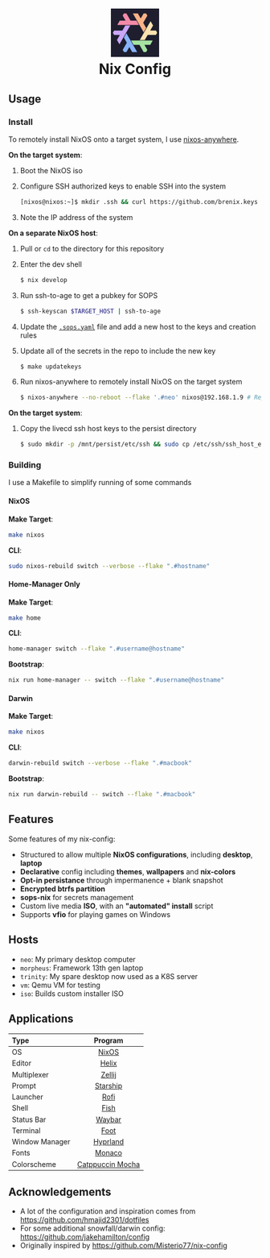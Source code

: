 <div align="center">
<h1>
<img width="96" src="./images/logo.png"></img> <br>
  Nix Config
</h1>
</div>

## Usage

### Install

To remotely install NixOS onto a target system, I use
[nixos-anywhere](https://github.com/nix-community/nixos-anywhere/blob/main/docs/howtos/no-os.md).

**On the target system**:

1. Boot the NixOS iso
1. Configure SSH authorized keys to enable SSH into the system

   ```sh
   [nixos@nixos:~]$ mkdir .ssh && curl https://github.com/brenix.keys > .ssh/authorized_keys
   ```

1. Note the IP address of the system

**On a separate NixOS host**:

1. Pull or `cd` to the directory for this repository
1. Enter the dev shell

   ```sh
   $ nix develop
   ```

1. Run ssh-to-age to get a pubkey for SOPS

   ```sh
   $ ssh-keyscan $TARGET_HOST | ssh-to-age
   ```

1. Update the [`.sops.yaml`](.sops.yaml) file and add a new host to the keys and
   creation rules
1. Update all of the secrets in the repo to include the new key

   ```sh
   $ make updatekeys
   ```

1. Run nixos-anywhere to remotely install NixOS on the target system

   ```sh
   $ nixos-anywhere --no-reboot --flake '.#neo' nixos@192.168.1.9 # Replace with the target system IP from above
   ```

**On the target system**:

1. Copy the livecd ssh host keys to the persist directory

   ```sh
   $ sudo mkdir -p /mnt/persist/etc/ssh && sudo cp /etc/ssh/ssh_host_ed25519* /mnt/persist/etc/ssh/
   ```

### Building

I use a Makefile to simplify running of some commands

#### NixOS

**Make Target**:

```sh
make nixos
```

**CLI**:

```sh
sudo nixos-rebuild switch --verbose --flake ".#hostname"
```

#### Home-Manager Only

**Make Target**:

```sh
make home
```

**CLI**:

```sh
home-manager switch --flake ".#username@hostname"
```

**Bootstrap**:

```sh
nix run home-manager -- switch --flake ".#username@hostname"
```

#### Darwin

**Make Target**:

```sh
make nixos
```

**CLI**:

```sh
darwin-rebuild switch --verbose --flake ".#macbook"
```

**Bootstrap**:

```sh
nix run darwin-rebuild -- switch --flake ".#macbook"
```

## Features

Some features of my nix-config:

- Structured to allow multiple **NixOS configurations**, including **desktop**,
  **laptop**
- **Declarative** config including **themes**, **wallpapers** and **nix-colors**
- **Opt-in persistance** through impermanence + blank snapshot
- **Encrypted btrfs partition**
- **sops-nix** for secrets management
- Custom live media **ISO**, with an **"automated" install** script
- Supports **vfio** for playing games on Windows

## Hosts

- `neo`: My primary desktop computer
- `morpheus`: Framework 13th gen laptop
- `trinity`: My spare desktop now used as a K8S server
- `vm`: Qemu VM for testing
- `iso`: Builds custom installer ISO

## Applications

| Type           |                          Program                          |
| :------------- | :-------------------------------------------------------: |
| OS             |                [NixOS](https://nixos.com/)                |
| Editor         |             [Helix](https://helix-editor.com)             |
| Multiplexer    |               [Zellij](https://zellij.dev/)               |
| Prompt         |             [Starship](https://starship.rs/)              |
| Launcher       |        [Rofi](https://github.com/davatorium/rofi)         |
| Shell          |              [Fish](https://fishshell.com/)               |
| Status Bar     |        [Waybar](https://github.com/Alexays/Waybar)        |
| Terminal       |          [Foot](https://codeberg.org/dnkl/foot)           |
| Window Manager |             [Hyprland](https://hyprland.org/)             |
| Fonts          | [Monaco](https://en.wikipedia.org/wiki/Monaco_(typeface)) |
| Colorscheme    |     [Catppuccin Mocha](https://github.com/catppuccin)     |

## Acknowledgements

- A lot of the configuration and inspiration comes from
  https://github.com/hmajid2301/dotfiles
- For some additional snowfall/darwin config:
  https://github.com/jakehamilton/config
- Originally inspired by https://github.com/Misterio77/nix-config
